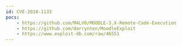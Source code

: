 ```yaml
---
id: CVE-2018-1133
pocs:
    - https://github.com/M4LV0/MOODLE-3.X-Remote-Code-Execution
    - https://github.com/darrynten/MoodleExploit
    - https://www.exploit-db.com/raw/46551
---
```


